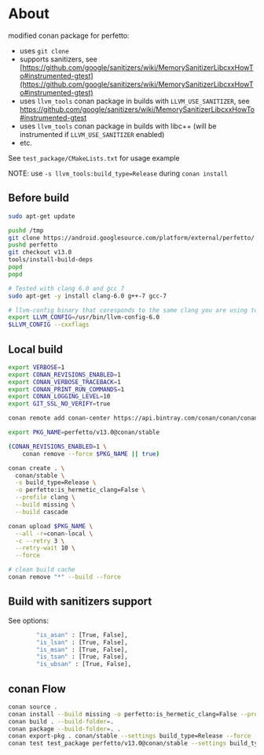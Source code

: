 # About

modified conan package for perfetto:

* uses `git clone`
* supports sanitizers, see [https://github.com/google/sanitizers/wiki/MemorySanitizerLibcxxHowTo#instrumented-gtest](https://github.com/google/sanitizers/wiki/MemorySanitizerLibcxxHowTo#instrumented-gtest)
* uses `llvm_tools` conan package in builds with `LLVM_USE_SANITIZER`, see https://github.com/google/sanitizers/wiki/MemorySanitizerLibcxxHowTo#instrumented-gtest
* uses `llvm_tools` conan package in builds with libc++ (will be instrumented if `LLVM_USE_SANITIZER` enabled)
* etc.

See `test_package/CMakeLists.txt` for usage example

NOTE: use `-s llvm_tools:build_type=Release` during `conan install`

## Before build

```bash
sudo apt-get update

pushd /tmp
git clone https://android.googlesource.com/platform/external/perfetto/
pushd perfetto
git checkout v13.0
tools/install-build-deps 
popd
popd

# Tested with clang 6.0 and gcc 7
sudo apt-get -y install clang-6.0 g++-7 gcc-7

# llvm-config binary that coresponds to the same clang you are using to compile
export LLVM_CONFIG=/usr/bin/llvm-config-6.0
$LLVM_CONFIG --cxxflags
```

## Local build

```bash
export VERBOSE=1
export CONAN_REVISIONS_ENABLED=1
export CONAN_VERBOSE_TRACEBACK=1
export CONAN_PRINT_RUN_COMMANDS=1
export CONAN_LOGGING_LEVEL=10
export GIT_SSL_NO_VERIFY=true

conan remote add conan-center https://api.bintray.com/conan/conan/conan-center False

export PKG_NAME=perfetto/v13.0@conan/stable

(CONAN_REVISIONS_ENABLED=1 \
    conan remove --force $PKG_NAME || true)

conan create . \
  conan/stable \
  -s build_type=Release \
  -o perfetto:is_hermetic_clang=False \
  --profile clang \
  --build missing \
  --build cascade

conan upload $PKG_NAME \
  --all -r=conan-local \
  -c --retry 3 \
  --retry-wait 10 \
  --force

# clean build cache
conan remove "*" --build --force
```

## Build with sanitizers support

See options:

```bash
        "is_asan" : [True, False],
        "is_lsan" : [True, False],
        "is_msan" : [True, False],
        "is_tsan" : [True, False],
        "is_ubsan" : [True, False],
```

## conan Flow

```bash
conan source .
conan install --build missing -o perfetto:is_hermetic_clang=False --profile clang -s build_type=Release .
conan build . --build-folder=.
conan package --build-folder=. .
conan export-pkg . conan/stable --settings build_type=Release --force --profile clang
conan test test_package perfetto/v13.0@conan/stable --settings build_type=Release --profile clang
```
